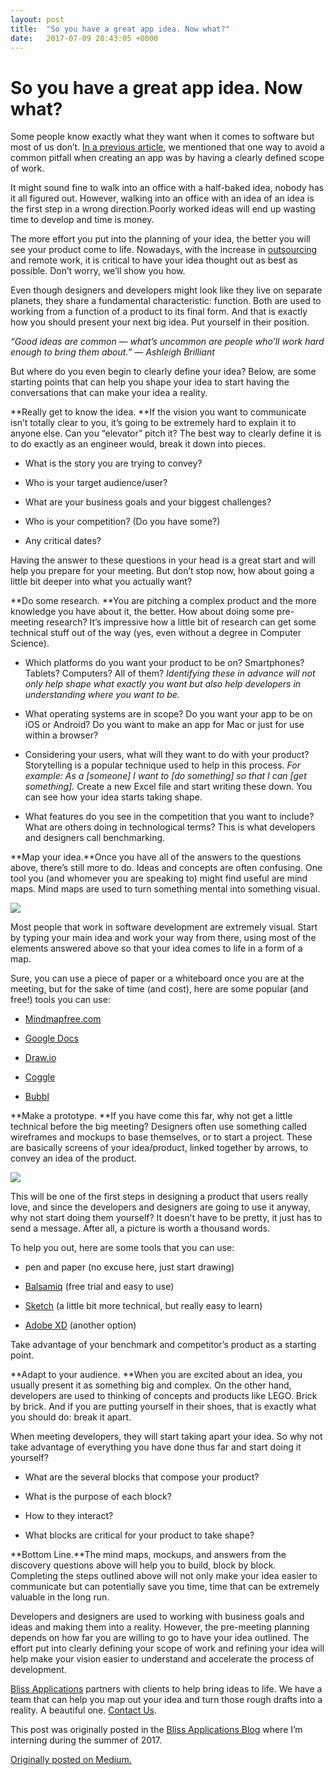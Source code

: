 ```yaml
---
layout: post
title:  "So you have a great app idea. Now what?"
date:   2017-07-09 20:43:05 +0000
---
```



# So you have a great app idea. Now what?


Some people know exactly what they want when it comes to software but most of us don’t. [In a previous article](http://bit.ly/2tUUNRE), we mentioned that one way to avoid a common pitfall when creating an app was by having a clearly defined scope of work.

It might sound fine to walk into an office with a half-baked idea, nobody has it all figured out. However, walking into an office with an idea of an idea is the first step in a wrong direction.Poorly worked ideas will end up wasting time to develop and time is money.

The more effort you put into the planning of your idea, the better you will see your product come to life. Nowadays, with the increase in [outsourcing](http://bit.ly/2svdTfS) and remote work, it is critical to have your idea thought out as best as possible. Don’t worry, we’ll show you how.

Even though designers and developers might look like they live on separate planets, they share a fundamental characteristic: function. Both are used to working from a function of a product to its final form. And that is exactly how you should present your next big idea. Put yourself in their position.

 _“Good ideas are common — what’s uncommon are people who’ll work hard enough to bring them about.” — Ashleigh Brilliant_

But where do you even begin to clearly define your idea?
Below, are some starting points that can help you shape your idea to start having the conversations that can make your idea a reality.

**Really get to know the idea. **If the vision you want to communicate isn’t totally clear to you, it’s going to be extremely hard to explain it to anyone else. Can you “elevator” pitch it? The best way to clearly define it is to do exactly as an engineer would, break it down into pieces.

* What is the story you are trying to convey?

* Who is your target audience/user?

* What are your business goals and your biggest challenges?

* Who is your competition? (Do you have some?)

* Any critical dates?

Having the answer to these questions in your head is a great start and will help you prepare for your meeting. But don’t stop now, how about going a little bit deeper into what you actually want?

**Do some research. **You are pitching a complex product and the more knowledge you have about it, the better. How about doing some pre-meeting research? It’s impressive how a little bit of research can get some technical stuff out of the way (yes, even without a degree in Computer Science).

* Which platforms do you want your product to be on? Smartphones? Tablets? Computers? All of them? *Identifying these in advance will not only help shape what exactly you want but also help developers in understanding where you want to be.*

* What operating systems are in scope? Do you want your app to be on iOS or Android? Do you want to make an app for Mac or just for use within a browser?

* Considering your users, what will they want to do with your product? Storytelling is a popular technique used to help in this process. *For example: As a [someone] I want to [do something] so that I can [get something].* Create a new Excel file and start writing these down. You can see how your idea starts taking shape.

* What features do you see in the competition that you want to include? What are others doing in technological terms? This is what developers and designers call benchmarking.

**Map your idea.**Once you have all of the answers to the questions above, there’s still more to do. Ideas and concepts are often confusing. One tool you (and whomever you are speaking to) might find useful are mind maps. Mind maps are used to turn something mental into something visual.

![](https://cdn-images-1.medium.com/max/2000/0*JIO4wRg2GGtrhZFA.)

Most people that work in software development are extremely visual. Start by typing your main idea and work your way from there, using most of the elements answered above so that your idea comes to life in a form of a map.

Sure, you can use a piece of paper or a whiteboard once you are at the meeting, but for the sake of time (and cost), here are some popular (and free!) tools you can use:

* [Mindmapfree.com](http://www.mindmapfree.com/)

* [Google Docs](http://www.google.com/docs/about/)

* [Draw.io](http://www.draw.io/)

* [Coggle](https://coggle.it/)

* [Bubbl](https://bubbl.us/)

**Make a prototype. **If you have come this far, why not get a little technical before the big meeting? Designers often use something called wireframes and mockups to base themselves, or to start a project. These are basically screens of your idea/product, linked together by arrows, to convey an idea of the product.

![](https://cdn-images-1.medium.com/max/2048/1*dslNoOm6THf8dARUpFVdsg.jpeg)

This will be one of the first steps in designing a product that users really love, and since the developers and designers are going to use it anyway, why not start doing them yourself? It doesn’t have to be pretty, it just has to send a message. After all, a picture is worth a thousand words.

To help you out, here are some tools that you can use:

* pen and paper (no excuse here, just start drawing)

* [Balsamiq](http://www.balsamiq.com/) (free trial and easy to use)

* [Sketch](http://www.sketchapp.com/) (a little bit more technical, but really easy to learn)

* [Adobe XD](http://www.adobe.com/pt/products/experience-design.html) (another option)

Take advantage of your benchmark and competitor’s product as a starting point.

**Adapt to your audience. **When you are excited about an idea, you usually present it as something big and complex. On the other hand, developers are used to thinking of concepts and products like LEGO. Brick by brick. And if you are putting yourself in their shoes, that is exactly what you should do: break it apart.

When meeting developers, they will start taking apart your idea. So why not take advantage of everything you have done thus far and start doing it yourself?

* What are the several blocks that compose your product?

* What is the purpose of each block?

* How to they interact?

* What blocks are critical for your product to take shape?

**Bottom Line.**The mind maps, mockups, and answers from the discovery questions above will help you to build, block by block. Completing the steps outlined above will not only make your idea easier to communicate but can potentially save you time, time that can be extremely valuable in the long run.

Developers and designers are used to working with business goals and ideas and making them into a reality. However, the pre-meeting planning depends on how far you are willing to go to have your idea outlined. The effort put into clearly defining your scope of work and refining your idea will help make your vision easier to understand and accelerate the process of development.

[Bliss Applications](https://www.blissapplications.com/) partners with clients to help bring ideas to life. We have a team that can help you map out your idea and turn those rough drafts into a reality. A beautiful one. [Contact Us](https://www.blissapplications.com/contactform#details).

This post was originally posted in the [Bliss Applications Blog](https://blog.blissapplications.com/) where I’m interning during the summer of 2017.

[Originally posted on Medium.](https://medium.com/@DuarteOCarmo/so-you-have-a-great-app-idea-now-what-62260bc638b7)